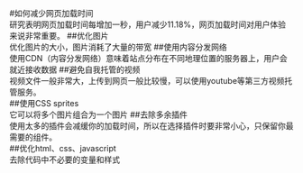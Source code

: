 #如何减少网页加载时间  
研究表明网页加载时间每增加一秒，用户减少11.18%，网页加载时间对用户体验来说非常重要。
##优化图片  
优化图片的大小，图片消耗了大量的带宽
##使用内容分发网络  
使用CDN（内容分发网络）意味着站点分布在不同地理位置的服务器上，用户会就近接收数据
##避免自我托管的视频  
视频文件一般非常大，上传到网页一般比较慢，可以使用youtube等第三方视频托管服务。  
##使用CSS sprites  
它可以将多个图片组合为一个图片
##去除多余插件  
使用太多的插件会减缓你的加载时间，所以在选择插件时要非常小心，只保留你最需要的组件。  
##优化html、css、javascript  
去除代码中不必要的变量和样式
